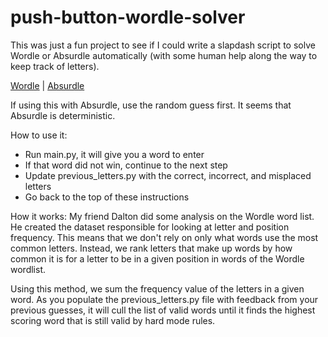 # push-button-wordle-solver

This was just a fun project to see if I could write a slapdash script to solve Wordle or Absurdle automatically (with some human help along the way to keep track of letters).

[Wordle](https://www.powerlanguage.co.uk/wordle/) | [Absurdle](https://qntm.org/files/wordle/index.html)

If using this with Absurdle, use the random guess first. It seems that Absurdle is deterministic.

How to use it:
* Run main.py, it will give you a word to enter
* If that word did not win, continue to the next step
* Update previous_letters.py with the correct, incorrect, and misplaced letters
* Go back to the top of these instructions

How it works:
My friend Dalton did some analysis on the Wordle word list. He created the dataset responsible for looking at letter and position frequency. This means that we don't rely on only what words use the most common letters. Instead, we rank letters that make up words by how common it is for a letter to be in a given position in words of the Wordle wordlist.

Using this method, we sum the frequency value of the letters in a given word. As you populate the previous_letters.py file with feedback from your previous guesses, it will cull the list of valid words until it finds the highest scoring word that is still valid by hard mode rules.

